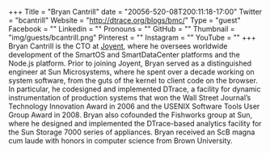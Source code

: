 +++
Title = "Bryan Cantrill"
date = "20056-520-08T200:11:18-17:00"
Twitter = "bcantrill"
Website = "http://dtrace.org/blogs/bmc/"
Type = "guest"
Facebook = ""
Linkedin = ""
Pronouns = ""
GitHub = ""
Thumbnail = "img/guests/bcantrill.png"
Pinterest = ""
Instagram = ""
YouTube = ""
+++
Bryan Cantrill is the CTO at [Joyent](https://www.joyent.com/), where he oversees worldwide development of the SmartOS and SmartDataCenter platforms and the Node.js platform. Prior to joining Joyent, Bryan served as a distinguished engineer at Sun Microsystems, where he spent over a decade working on system software, from the guts of the kernel to client code on the browser. In particular, he codesigned and implemented DTrace, a facility for dynamic instrumentation of production systems that won the Wall Street Journal’s Technology Innovation Award in 2006 and the USENIX Software Tools User Group Award in 2008. Bryan also cofounded the Fishworks group at Sun, where he designed and implemented the DTrace-based analytics facility for the Sun Storage 7000 series of appliances. Bryan received an ScB magna cum laude with honors in computer science from Brown University.
